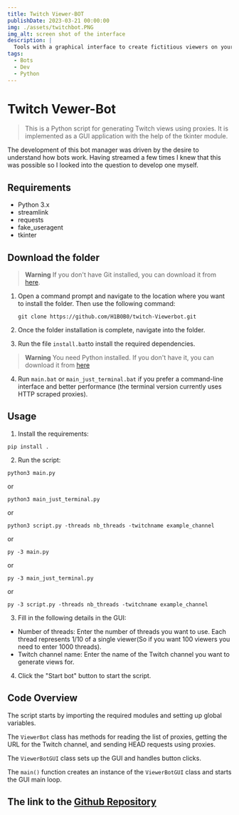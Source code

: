 ```yaml
---
title: Twitch Viewer-BOT
publishDate: 2023-03-21 00:00:00
img: ./assets/twitchbot.PNG
img_alt: screen shot of the interface
description: |
  Tools with a graphical interface to create fictitious viewers on your live streams!
tags:
  - Bots
  - Dev
  - Python
---
```


# Twitch Vewer-Bot

> This is a Python script for generating Twitch views using proxies. It is implemented as a GUI application with the help of the tkinter module.

The development of this bot manager was driven by the desire to understand how bots work. Having streamed a few times I knew that this was possible so I looked into the question to develop one myself.

## Requirements

* Python 3.x
* streamlink
* requests
* fake_useragent
* tkinter

## Download the folder

> **Warning**
> If you don't have Git installed, you can download it from [here](https://git-scm.com/download/win).

1. Open a command prompt and navigate to the location where you want to install the folder. Then use the following command:
   ```shell 
   git clone https://github.com/H1B0B0/twitch-Viewerbot.git
    ```
2. Once the folder installation is complete, navigate into the folder.

3. Run the file ``install.bat``to install the required dependencies. 

> **Warning**
> You need Python installed. If you don't have it, you can download it from [here](https://www.python.org/downloads/)

4. Run ``main.bat`` or ``main_just_terminal.bat`` if you prefer a command-line interface and better performance (the terminal version currently uses HTTP scraped proxies).

## Usage

1. Install the requirements:

  ```shell
  pip install .
  ```

2. Run the script:

  ```shell
  python3 main.py 
  ```
  or 
  ```shell
  python3 main_just_terminal.py
  ```
  or 
  ```shell
  python3 script.py -threads nb_threads -twitchname example_channel
  ```
  or
  ```shell
  py -3 main.py 
  ```
  or 
  ```shell
  py -3 main_just_terminal.py
  ```
  or 
  ```shell
  py -3 script.py -threads nb_threads -twitchname example_channel
  ```
3. Fill in the following details in the GUI:

* Number of threads: Enter the number of threads you want to use. Each thread represents 1/10 of a single viewer(So if you want 100 viewers you need to enter 1000 threads).
* Twitch channel name: Enter the name of the Twitch channel you want to generate views for.

4. Click the "Start bot" button to start the script.

## Code Overview

The script starts by importing the required modules and setting up global variables.

The `ViewerBot` class has methods for reading the list of proxies, getting the URL for the Twitch channel, and sending HEAD requests using proxies.

The `ViewerBotGUI` class sets up the GUI and handles button clicks.

The `main()` function creates an instance of the `ViewerBotGUI` class and starts the GUI main loop.

## The link to the [Github Repository](https://github.com/H1B0B0/twitch-Viewerbot)


